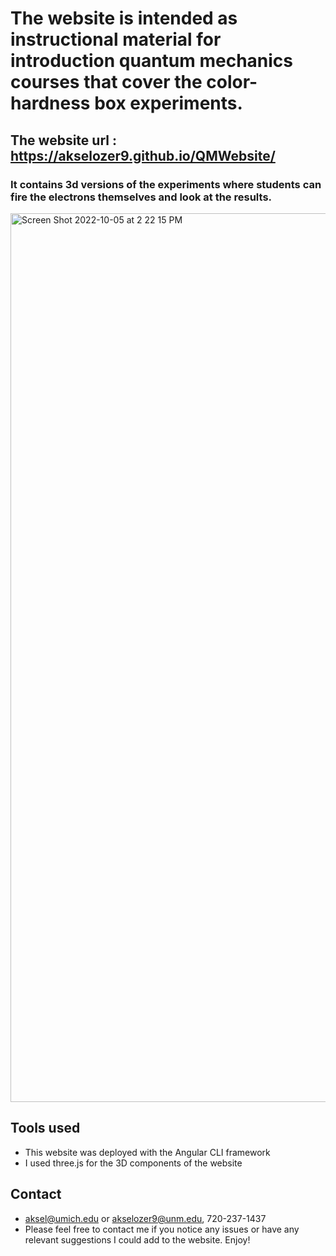
# The website is intended as instructional material for introduction quantum mechanics courses that cover the color-hardness box experiments.
## The website url : https://akselozer9.github.io/QMWebsite/

### It contains 3d versions of the experiments where students can fire the electrons themselves and look at the results.
<img width="1422" alt="Screen Shot 2022-10-05 at 2 22 15 PM" src="https://user-images.githubusercontent.com/109047406/194156279-5657e8cf-39c5-4b43-8fc3-bd18764c9ee0.png">


## Tools used

- This website was deployed with the Angular CLI framework
- I used three.js for the 3D components of the website

## Contact
- aksel@umich.edu or akselozer9@unm.edu, 720-237-1437
- Please feel free to contact me if you notice any issues or have any relevant suggestions I could add to the website. Enjoy!


